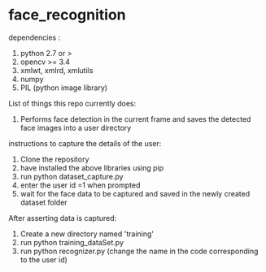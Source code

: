 # face_recognition

dependencies :
1) python 2.7 or >
2) opencv >= 3.4
3) xmlwt, xmlrd, xmlutils
4) numpy
5) PIL (python image library)

List of things this repo currently does:

1) Performs face detection in the current frame and saves the detected face images into a user directory


instructions to capture the details of the user:

1) Clone the repository
2) have installed the above libraries using pip
3) run python dataset_capture.py
4) enter the user id =1 when prompted
5) wait for the face data to be captured and saved in the newly created dataset folder

After asserting data is captured:

1) Create a new directory named 'training'
2) run python training_dataSet.py
3) run python recognizer.py (change the name in the code corresponding to the user id)

